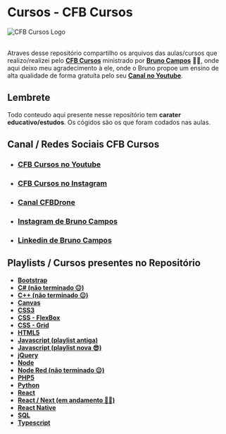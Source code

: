 # Cursos - CFB Cursos
<img src="https://i.imgur.com/PeCcm43.png" alt="CFB Cursos Logo" style="display: block; margin: 0 auto;">

<br>

Atraves desse repositório compartilho os arquivos das aulas/cursos que realizo/realizei pelo [**CFB Cursos**](https://www.youtube.com/@cfbcursos) ministrado por [**Bruno Campos**](https://www.instagram.com/brunopinhocampos/) 👨‍🏫, onde aqui deixo meu agradecimento à ele, onde o Bruno propoe um ensino de alta qualidade de forma gratuíta pelo seu [**Canal no Youtube**](https://www.youtube.com/@cfbcursos). 


## Lembrete
Todo conteudo aqui presente nesse repositório tem **carater educativo/estudos**. Os cógidos são os que foram codados nas aulas.  

## Canal / Redes Sociais CFB Cursos
- ### [**CFB Cursos no Youtube**](https://www.youtube.com/@cfbcursos)
- ### [**CFB Cursos no Instagram**](https://www.instagram.com/cfbcursos/)
- ### [**Canal CFBDrone**](https://www.youtube.com/@cfbdrone)
- ### [**Instagram de Bruno Campos**](https://www.instagram.com/brunopinhocampos/)
- ### [**Linkedin de Bruno Campos**](https://br.linkedin.com/in/bruno-campos-191a1a41/)

## Playlists / Cursos presentes no Repositório
- [**Bootstrap**](https://www.youtube.com/playlist?list=PLx4x_zx8csUgop9qBqm6ReuNa3XraZBrc)
- [**C# (não terminado 😐)**](https://www.youtube.com/playlist?list=PLx4x_zx8csUgop9qBqm6ReuNa3XraZBrc)
- [**C++ (não terminado 😐)**](https://www.youtube.com/playlist?list=PLx4x_zx8csUjczg1qPHavU1vw1IkBcm40)
- [**Canvas**](https://www.youtube.com/playlist?list=PLx4x_zx8csUgPYODrHLlIw3ibmGBudkHr)
- [**CSS3**](https://www.youtube.com/playlist?list=PLx4x_zx8csUi47Bnugpk78nqJN6rYvEnV)
- [**CSS - FlexBox**](https://www.youtube.com/playlist?list=PLx4x_zx8csUhDWtEa-AtDAgSSmLObBVaz)
- [**CSS - Grid**](https://www.youtube.com/playlist?list=PLx4x_zx8csUjBWkYq0VZBENH2K1siCmN6)
- [**HTML5**](https://www.youtube.com/playlist?list=PLx4x_zx8csUiVHRDO_7qhOaeNrrQ5uU8c)
- [**Javascript (playlist antiga)**](https://www.youtube.com/playlist?list=PLx4x_zx8csUj3IbPQ4_X5jis_SkCol3eC)
- [**Javascript (playlist nova 😎)**](https://www.youtube.com/playlist?list=PLx4x_zx8csUg_AxxbVWHEyAJ6cBdsYc0T)
- [**jQuery**](https://www.youtube.com/playlist?list=PLx4x_zx8csUiOBWiybY2cIjhNLIUn4JCn)
- [**Node**](https://www.youtube.com/playlist?list=PLx4x_zx8csUjFC41ev2qX5dnr-0ThpoXE)
- [**Node Red (não terminado 😐)**](https://www.youtube.com/playlist?list=PLx4x_zx8csUhp_HTUBLl2E_Yz9EuDou60)
- [**PHP5**](https://www.youtube.com/playlist?list=PLx4x_zx8csUgB4R1dDXke4uKMq-IrSr4B)
- [**Python**](https://www.youtube.com/playlist?list=PLx4x_zx8csUhuVgWfy7keQQAy7t1J35TR)
- [**React**](https://www.youtube.com/playlist?list=PLx4x_zx8csUh752BVDGZkxYpY9lS40fyC)
- [**React / Next (em andamento 🧙‍♂️)**](https://www.youtube.com/playlist?list=PLx4x_zx8csUhxQHo-w0xAIMrmt8WgAowL)
- [**React Native**](https://www.youtube.com/playlist?list=PLx4x_zx8csUgyDN7j9L7gykBjxByM_etD)
- [**SQL**](https://www.youtube.com/playlist?list=PLx4x_zx8csUgQUjExcssR3utb3JIX6Kra)
- [**Typescript**](https://www.youtube.com/playlist?list=PLx4x_zx8csUhtPMrkiGvFJVE5LX8Qat5s)